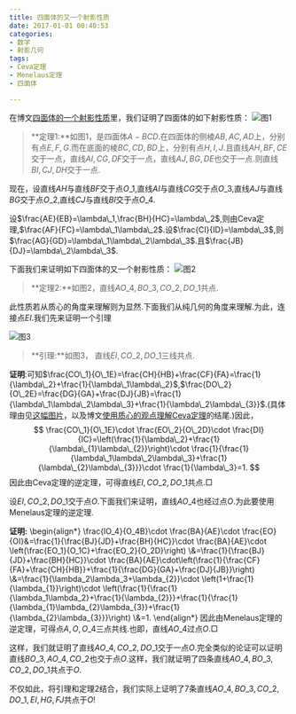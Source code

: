 ```yaml
---
title: 四面体的又一个射影性质
date: 2017-01-01 00:40:53
categories:
- 数学
- 射影几何
tags:
- Ceva定理
- Menelaus定理
- 四面体

---
```

在博文[四面体的一个射影性质](/2016/12/29/四面体的一个射影性质/)里，我们证明了四面体的如下射影性质：
![图1](/img/四面体的又一个射影性质-1.png)

> **定理1:**如图1，是四面体$A-BCD$.在四面体的侧棱$AB,AC,AD$上，分别有点$E,F,G$.而在底面的棱$BC,CD,BD$上，分别有点$H,I,J$.且直线$AH,BF,CE$交于一点，直线$AI,CG,DF$交于一点，直线$AJ,BG,DE$也交于一点.则直线$BI,CJ,DH$交于一点.

现在，设直线$AH$与直线$BF$交于点$O\_{1}$,直线$AI$与直线$CG$交于点$O\_{3}$,直线$AJ$与直线$BG$交于点$O\_{2}$,直线$CJ$与直线$BI$交于点$O\_{4}$.

设$\frac{AE}{EB}=\lambda\_1,\frac{BH}{HC}=\lambda\_2$,则由Ceva定理,$\frac{AF}{FC}=\lambda\_1\lambda\_2$.设$\frac{CI}{ID}=\lambda\_3$,则$\frac{AG}{GD}=\lambda\_1\lambda\_2\lambda\_3$.且$\frac{JB}{DJ}=\lambda\_2\lambda\_3$.

下面我们来证明如下四面体的又一个射影性质：
![图2](/img/四面体的又一个射影性质-2.png)

>  **定理2:**如图2，直线$AO\_4,BO\_3,CO\_2,DO\_1$共点.


此性质若从质心的角度来理解则为显然.下面我们从纯几何的角度来理解.为此，连接点$EI$.我们先来证明一个引理

![图3](/img/四面体的又一个射影性质-3.png)

> **引理:**如图3， 直线$EI,CO\_2,DO\_1$三线共点.

**证明**:可知$\frac{CO\_1}{O\_1E}=\frac{CH}{HB}+\frac{CF}{FA}=\frac{1}{\lambda\_2}+\frac{1}{\lambda\_1\lambda\_2}$,$\frac{DO\_2}{O\_2E}=\frac{DG}{GA}+\frac{DJ}{JB}=\frac{1}{\lambda\_1\lambda\_2\lambda\_3}+\frac{1}{\lambda\_2\lambda\_{3}}$.(具体理由见[这幅图片](/img/四面体的又一个射影性质-4.png)，以及博文[使用质心的观点理解Ceva定理](2016/12/27/使用质心的观点理解Ceva定理/)的结尾.)因此，
$$
\frac{CO\_1}{O\_1E}\cdot \frac{EO\_2}{O\_2D}\cdot
  \frac{DI}{IC}=\left(\frac{1}{\lambda\_2}+\frac{1}{\lambda\_{1}\lambda\_{2}}\right)\cdot
                 \frac{1}{\frac{1}{\lambda\_1\lambda\_2\lambda\_3}+\frac{1}{\lambda\_{2}\lambda\_{3}}}\cdot \frac{1}{\lambda\_3}=1.
$$
因此由Ceva定理的逆定理，可得直线$EI,CO\_2,DO\_1$共点.$\Box$

设$EI,CO\_2,DO\_1$交于点$O$.下面我们来证明，直线$AO\_4$也经过点$O$.为此要使用Menelaus定理的逆定理.

**证明:**
  \begin{align\*}
\frac{IO\_4}{O\_4B}\cdot \frac{BA}{AE}\cdot
    \frac{EO}{OI}&=\frac{1}{\frac{BJ}{JD}+\frac{BH}{HC}}\cdot
    \frac{BA}{AE}\cdot
    \left(\frac{EO\_1}{O\_1C}+\frac{EO\_2}{O\_2D}\right)
\\\&=\frac{1}{\frac{BJ}{JD}+\frac{BH}{HC}}\cdot
    \frac{BA}{AE}\cdot\left(\frac{1}{\frac{CF}{FA}+\frac{CH}{HB}}+\frac{1}{\frac{DG}{GA}+\frac{DJ}{JB}}\right)
\\\&=\frac{1}{\lambda\_2\lambda\_3+\lambda\_{2}}\cdot
    \left(1+\frac{1}{\lambda\_{1}}\right)\cdot
    \left(\frac{1}{\frac{1}{\lambda\_1\lambda\_2}+\frac{1}{\lambda\_{2}}}+\frac{1}{\frac{1}{\lambda\_{1}\lambda\_{2}\lambda\_{3}}+\frac{1}{\lambda\_{2}\lambda\_{3}}}\right)
\\\&=1.
  \end{align\*}
因此由Menelaus定理的逆定理，可得点$A,O,O\_4$三点共线.也即，直线$AO\_4$过点$O$.$\Box$

这样，我们就证明了直线$AO\_4,CO\_2,DO\_1$交于一点$O$.完全类似的论证可以证明直线$BO\_3,AO\_4,CO\_2$也交于点$O$.这样，我们就证明了四条直线$AO\_4,BO\_3,CO\_2,DO\_1$共点于$O$.

不仅如此，将引理和定理2结合，我们实际上证明了$7$条直线$AO\_4,BO\_3,CO\_2,DO\_1,EI,HG,FJ$共点于$O$!
